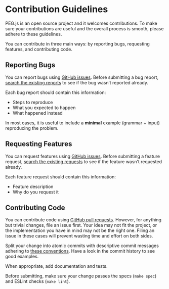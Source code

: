 # Contribution Guidelines

PEG.js is an open source project and it welcomes contributions. To make sure
your contributions are useful and the overall process is smooth, please adhere
to these guidelines.

You can contribute in three main ways: by reporting bugs, requesting features,
and contributing code.

## Reporting Bugs

You can report bugs using [GitHub issues][issues]. Before submitting a bug
report, [search the existing reports][issues-search-bugs] to see if the bug
wasn’t reported already.

Each bug report should contain this information:

  * Steps to reproduce
  * What you expected to happen
  * What happened instead

In most cases, it is useful to include a **minimal** example (grammar + input)
reproducing the problem.

## Requesting Features

You can request features using [GitHub issues][issues]. Before submitting a
feature request, [search the existing requests][issues-search-enhancements] to
see if the feature wasn’t requested already.

Each feature request should contain this information:

  * Feature description
  * Why do you request it

## Contributing Code

You can contribute code using [GitHub pull requests][pulls]. However, for
anything but trivial changes, file an issue first. Your idea may not fit the
project, or the implementation you have in mind may not be the right one. Filing
an issue in these cases will prevent wasting time and effort on both sides.

Split your change into atomic commits with descriptive commit messages adhering
to [these conventions][git-commit-messages]. Have a look in the commit history
to see good examples.

When appropriate, add documentation and tests.

Before submitting, make sure your change passes the specs (`make spec`) and
ESLint checks (`make lint`).

[issues]: https://github.com/pegjs/pegjs/issues
[issues-search-bugs]: https://github.com/pegjs/pegjs/issues?q=is%3Aopen+is%3Aissue+label%3ABug
[issues-search-enhancements]: https://github.com/pegjs/pegjs/issues?q=is%3Aopen+is%3Aissue+label%3AEnhancement
[pulls]: https://github.com/pegjs/pegjs/pulls
[git-commit-messages]: http://tbaggery.com/2008/04/19/a-note-about-git-commit-messages.html
